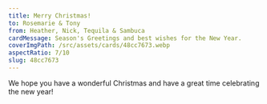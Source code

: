 ```yaml
---
title: Merry Christmas!
to: Rosemarie & Tony
from: Heather, Nick, Tequila & Sambuca
cardMessage: Season's Greetings and best wishes for the New Year.
coverImgPath: /src/assets/cards/48cc7673.webp
aspectRatio: 7/10
slug: 48cc7673
---
```


We hope you have a wonderful Christmas and have a great time celebrating the new year!
